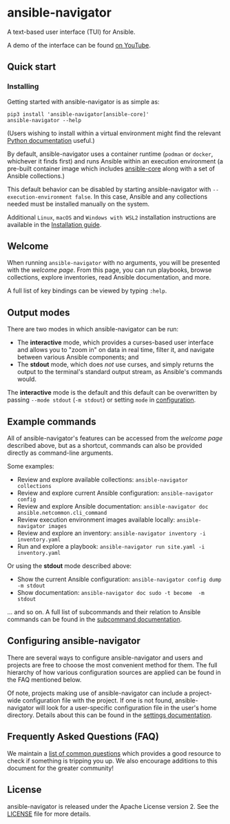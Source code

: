 # ansible-navigator

[//]: # (DO-NOT-REMOVE-docs-intro-START)

A text-based user interface (TUI) for Ansible.

A demo of the interface can be found [on YouTube][YT demo].

[YT demo]: https://www.youtube.com/watch?v=J9PBKi8ydi4

[//]: # (DO-NOT-REMOVE-docs-intro-END)

## Quick start

### Installing

Getting started with ansible-navigator is as simple as:

```
pip3 install 'ansible-navigator[ansible-core]'
ansible-navigator --help
```

(Users wishing to install within a virtual environment might find the relevant
[Python documentation][Python venv doc] useful.)

By default, ansible-navigator uses a container runtime (`podman` or `docker`,
whichever it finds first) and runs Ansible within an execution environment
(a pre-built container image which includes [ansible-core] along with a set
of Ansible collections.)

This default behavior can be disabled by starting ansible-navigator with
`--execution-environment false`. In this case, Ansible and any collections
needed must be installed manually on the system.

[ansible-core]: https://docs.ansible.com/ansible-core/devel
[Python venv doc]: https://docs.python.org/3/library/venv.html

Additional `Linux`, `macOS` and `Windows with WSL2` installation
instructions are available in the [Installation guide].

[Installation guide]:
https://ansible-navigator.readthedocs.io/installation/

## Welcome

When running `ansible-navigator` with no arguments, you will be presented with
the *welcome page*. From this page, you can run playbooks, browse collections,
explore inventories, read Ansible documentation, and more.

A full list of key bindings can be viewed by typing `:help`.

## Output modes

There are two modes in which ansible-navigator can be run:

* The **interactive** mode, which provides a curses-based user interface and
  allows you to "zoom in" on data in real time, filter it, and navigate between
  various Ansible components; and
* The **stdout** mode, which does *not* use curses, and simply returns the
  output to the terminal's standard output stream, as Ansible's commands
  would.

The **interactive** mode is the default and this default can be overwritten by
passing `--mode stdout` (`-m stdout`) or setting `mode` in
[configuration][settings documentation].

[settings documentation]: https://ansible-navigator.readthedocs.io/settings/

## Example commands

All of ansible-navigator's features can be accessed from the *welcome page*
described above, but as a shortcut, commands can also be provided directly as
command-line arguments.

Some examples:

* Review and explore available collections: `ansible-navigator collections`
* Review and explore current Ansible configuration: `ansible-navigator config`
* Review and explore Ansible documentation:
  `ansible-navigator doc ansible.netcommon.cli_command`
* Review execution environment images available locally:
  `ansible-navigator images`
* Review and explore an inventory:
  `ansible-navigator inventory -i inventory.yaml`
* Run and explore a playbook:
  `ansible-navigator run site.yaml -i inventory.yaml`

Or using the **stdout** mode described above:

* Show the current Ansible configuration:
  `ansible-navigator config dump -m stdout`
* Show documentation: `ansible-navigator doc sudo -t become  -m stdout`

... and so on. A full list of subcommands and their relation to Ansible
commands can be found in the [subcommand documentation].

[subcommand documentation]:
https://ansible-navigator.readthedocs.io/subcommands/

## Configuring ansible-navigator

There are several ways to configure ansible-navigator and users and projects
are free to choose the most convenient method for them. The full hierarchy of
how various configuration sources are applied can be found in the FAQ mentioned
below.

Of note, projects making use of ansible-navigator can include a project-wide
configuration file with the project. If one is not found, ansible-navigator
will look for a user-specific configuration file in the user's home directory.
Details about this can be found in the [settings documentation].

## Frequently Asked Questions (FAQ)

We maintain a [list of common questions][FAQ] which provides a good
resource to check if something is tripping you up. We also encourage additions
to this document for the greater community!

[FAQ]: https://ansible-navigator.readthedocs.io/faq/

## License

ansible-navigator is released under the Apache License version 2. See the
[LICENSE] file for more details.

[LICENSE]: https://github.com/ansible/ansible-navigator/blob/main/LICENSE
